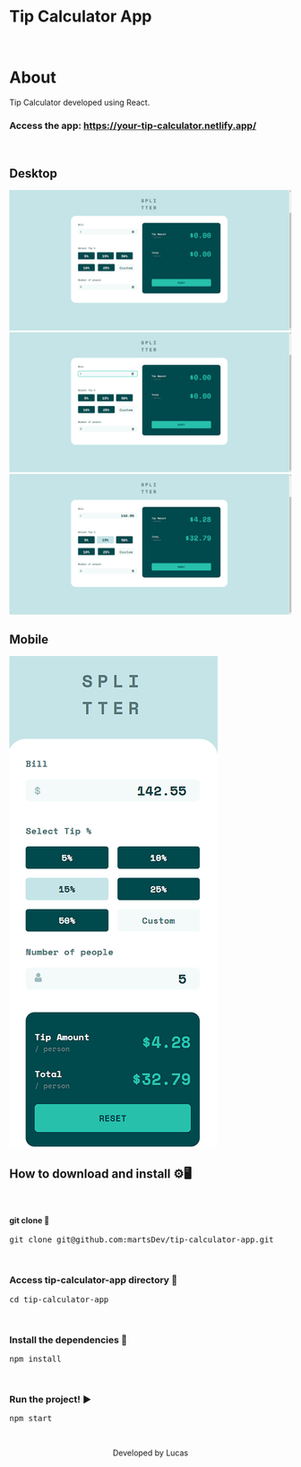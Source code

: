 # Tip Calculator App
<br />

# About

Tip Calculator developed using React.

### Access the app: https://your-tip-calculator.netlify.app/
<br />

## Desktop

<img src="src/images/desktop.png" />

<br />

<img src="src/images/desktop-active.png" />

<br />

<img src="src/images/desktop-active-calc.png" />

<br />

## Mobile

<img src="src/images/mobile.png" />

<br />

## How to download and install ⚙️🖥️
<br />

#### git clone 🔽

<pre>
git clone git@github.com:martsDev/tip-calculator-app.git
</pre>

<br />

### Access tip-calculator-app directory 📂

<pre>
cd tip-calculator-app
</pre>

<br />

### Install the dependencies 🔧

<pre>
npm install
</pre>

<br />

### Run the project! ▶️

<pre>
npm start
</pre>


<br />

<p align="center">Developed by Lucas</p>